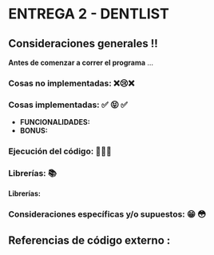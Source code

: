 # ENTREGA 2 - DENTLIST

## Consideraciones generales :bangbang:
**Antes de comenzar a correr el programa** ...



### Cosas no implementadas: :x::cry::x:

 
### Cosas implementadas: :white_check_mark: :stuck_out_tongue_closed_eyes: :white_check_mark:

 - **FUNCIONALIDADES:**
 - **BONUS:**

### Ejecución del código:  :floppy_disk::floppy_disk::floppy_disk:

### Librerías: :books: 

**Librerías:**

### Consideraciones específicas y/o supuestos: :grin: :flushed: 


## Referencias de código externo :
